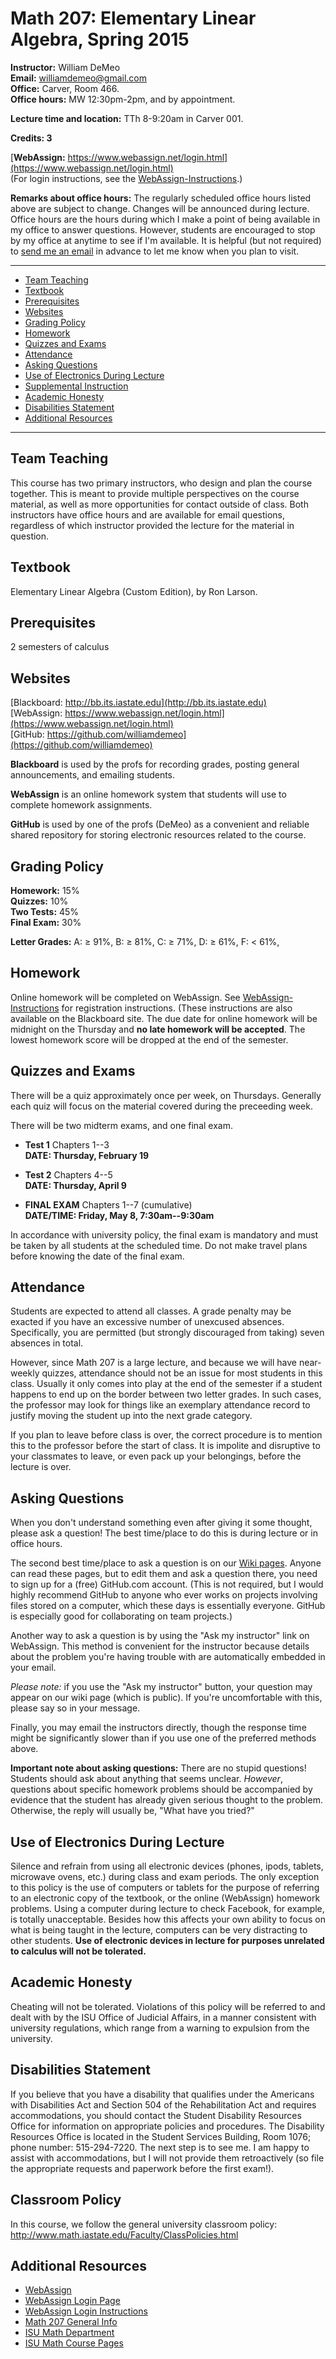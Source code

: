 Math 207: Elementary Linear Algebra, Spring 2015
================================================

**Instructor:**  William DeMeo  
**Email:** [williamdemeo@gmail.com](mailto:williamdemeo@gmail.com)  
**Office:** Carver, Room 466.  
**Office hours:** MW 12:30pm-2pm, and by appointment.  

**Lecture time and location:** TTh 8-9:20am in Carver 001.

**Credits: 3**

<!-- **Course Webpage:** http://github.com/williamdemeo/Math207-Spring2015 -->

[**WebAssign:** https://www.webassign.net/login.html](https://www.webassign.net/login.html)  
(For login instructions, see the [WebAssign-Instructions](http://htmlpreview.github.io/?https://github.com/williamdemeo/Math207-Spring2015/blob/master/WebAssign-Instructions.html).)

**Remarks about office hours:**
The regularly scheduled office hours listed above are subject to change.
Changes will be announced during lecture. Office hours are the hours during
which I make a point of being available in my office to answer questions.
However, students are encouraged to stop by my office at anytime to see if I'm
available. It is helpful (but not required) to [send me an email](mailto:williamdemeo@gmail.com)
in advance to let me know when you plan to visit.


----------------------------------------------------------------------------------
- [Team Teaching](#team-teaching)
- [Textbook](#textbook)
- [Prerequisites](#prerequisites)
- [Websites](#websites)
- [Grading Policy](#grading-policy)
- [Homework](#homework)
- [Quizzes and Exams](#quizzes-and-exams)
- [Attendance](#attendance)
- [Asking Questions](#asking-questions)
- [Use of Electronics During Lecture](#use-of-electronics-during-lecture)
- [Supplemental Instruction](#supplemental-instruction)
- [Academic Honesty](#academic-honesty)
- [Disabilities Statement](#disabilities-statement)
- [Additional Resources](#additional-resources)

-----------------------------------------------------------------------------------

Team Teaching
--------------
This course has two primary instructors, who design and plan the course
together. This is meant to provide multiple perspectives on the course material, as well
as more opportunities for contact outside of class. Both instructors have office hours and
are available for email questions, regardless of which instructor provided the lecture for the
material in question.

Textbook
--------
Elementary Linear Algebra (Custom Edition), by Ron Larson.

Prerequisites
-------------
2 semesters of calculus

Websites
--------
[Blackboard: http://bb.its.iastate.edu](http://bb.its.iastate.edu)  
[WebAssign: https://www.webassign.net/login.html](https://www.webassign.net/login.html)  
[GitHub: https://github.com/williamdemeo](https://github.com/williamdemeo)

**Blackboard** is used by the profs for recording grades, posting general
announcements, and emailing students.

**WebAssign** is an online homework system that students will use to complete
homework assignments.

**GitHub** is used by one of the profs (DeMeo) as a convenient and reliable
  shared repository for storing electronic resources related to the course. 

Grading Policy
--------------
**Homework:** 15%  
**Quizzes:** 10%  
**Two Tests:** 45%  
**Final Exam:** 30%

**Letter Grades:** A: ≥ 91%, B: ≥ 81%, C: ≥ 71%, D: ≥ 61%, F: < 61%,

Homework
--------
Online homework will be completed on WebAssign. See
[WebAssign-Instructions](http://htmlpreview.github.io/?https://github.com/williamdemeo/Math207-Spring2015/blob/master/WebAssign-Instructions.html)
for registration instructions. (These instructions are also available on the
Blackboard site. The due date for online homework will be 
midnight on the Thursday and **no late homework will be accepted**. The lowest homework
score will be dropped at the end of the semester.

Quizzes and Exams
-----------------
There will be a quiz approximately once per week, on Thursdays.  Generally each quiz
will focus on the material covered during the preceeding week.

There will be two midterm exams, and one final exam.

+ **Test 1** Chapters 1--3  
**DATE: Thursday, February 19**  
  
+ **Test 2** Chapters 4--5  
**DATE: Thursday, April 9**  

+ **FINAL EXAM** Chapters 1--7 (cumulative)  
**DATE/TIME: Friday, May 8, 7:30am--9:30am**

In accordance with university policy, the final exam is mandatory and must be
taken by all students at the scheduled time. Do not make travel plans before
knowing the date of the final exam.

Attendance
----------
Students are expected to attend all classes.
A grade penalty may be exacted if you have an excessive number of unexcused absences.
Specifically, you are permitted (but strongly discouraged from taking) seven
absences in total. 

However, since Math 207 is a large lecture, and because we will have near-weekly
quizzes, attendance should not be an issue for most students in this class.
Usually it only comes into play at the end of the semester if a student happens
to end up on the border between two letter grades.  In such cases, the professor
may look for things like an exemplary attendance record to justify moving the
student up into the next grade category. 

If you plan to leave before class is over, the correct procedure is to mention
this to the professor before the start of class. It is impolite and disruptive
to your classmates to leave, or even pack up your belongings, before the lecture
is over.


Asking Questions
----------------
When you don't understand something even after giving it some thought,
please ask a question!  The best time/place to do this is during lecture or in
office hours. 

The second best time/place to ask a question is on our
[Wiki pages](https://github.com/williamdemeo/Math207-Spring2015/wiki).  Anyone
can read these pages, but to edit them and ask a question there, you need to
sign up for a (free) GitHub.com account. (This is not required, but I would
highly recommend GitHub to anyone who ever works on projects involving files
stored on a computer, which these days is essentially everyone.  GitHub is
especially good for collaborating on team projects.)

Another way to ask a question is by using the "Ask my instructor" link on
WebAssign. This method is convenient for the instructor because
details about the problem you're having trouble with are automatically embedded
in your email.

*Please note:* if you use the "Ask my instructor" button, your
question may appear on our wiki page (which is public).  If you're
uncomfortable with this, please say so in your message.

Finally, you may email the instructors directly, though the response
time might be significantly slower than if you use one of the preferred methods
above. 

**Important note about asking questions:** 
There are no stupid questions!  Students should ask about anything that seems
unclear. *However*, questions about specific homework problems should be
accompanied by evidence that the student has already given serious thought to
the problem.  Otherwise, the reply will usually be, "What have you tried?"

Use of Electronics During Lecture
---------------------------------
Silence and refrain from using all electronic devices (phones, ipods, tablets,
microwave ovens, etc.) during class and exam periods.  The only exception to
this policy is the use of computers or tablets for the purpose of referring to
an electronic copy of the textbook, or the online (WebAssign) homework
problems. Using a computer during lecture to check Facebook, for
example, is totally unacceptable. Besides how this affects your own ability to
focus on what is being taught in the lecture, computers can be very distracting 
to other students. **Use of electronic devices in lecture for purposes unrelated
to calculus will not be tolerated.**

Academic Honesty
----------------
Cheating will not be tolerated. Violations of this policy will be referred to
and dealt with by the ISU Office of Judicial Affairs, in a  manner consistent
with university regulations, which range from a warning to expulsion from the
university.


Disabilities Statement
----------------------
If you believe that you have a disability that qualifies under the
Americans with Disabilities Act and Section 504 of the Rehabilitation
Act and requires accommodations, you should contact the Student Disability
Resources Office for information on appropriate policies and procedures. 
The Disability Resources Office is located in the Student Services
Building, Room 1076; phone number: 515-294-7220. The next step is to
see me. I am happy to assist with accommodations, but I will not
provide them retroactively (so file the appropriate requests and paperwork 
before the first exam!).

Classroom Policy
----------------
In this course, we follow the general university classroom policy: http://www.math.iastate.edu/Faculty/ClassPolicies.html

Additional Resources
--------------------
+ [WebAssign](https://www.webassign.net/login.html)
+ [WebAssign Login Page](https://www.webassign.net/login.html)
+ [WebAssign Login Instructions](http://htmlpreview.github.io/?https://github.com/williamdemeo/Math207-Spring2015/blob/master/WebAssign-Instructions.html)
+ [Math 207 General Info](http://orion.math.iastate.edu/dept/CoursePages/207/)
+ [ISU Math Department](http://www.math.iastate.edu/)
+ [ISU Math Course Pages](http://www.math.iastate.edu/Directories/CoursePages.html)
  

